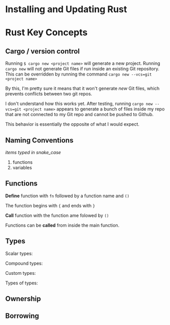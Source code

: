 # Installing and Updating Rust



# Rust Key Concepts

## Cargo / version control

Running `$ cargo new <project name>` will generate a new project. Running `cargo new` will not generate Git files if run inside an existing Git repository. This can be overridden by running the command `cargo new --vcs=git <project name>`

By this, I'm pretty sure it means that it won't generate *new* Git files, which prevents conflicts between two git repos.

I don't understand how this works yet. After testing, running `cargo new --vcs=git <project name>` appears to generate a bunch of files inside my repo that are not connected to my Git repo and cannot be pushed to Github.

This behavior is essentially the opposite of what I would expect.


## Naming Conventions

*items typed in snake_case*
1. functions
2. variables

## Functions

**Define** function with `fn` followed by a function name and `()`

The function begins with `{` and ends with `}`

**Call** function with the function ame folowed by `()`

Functions can be **called** from inside the main function.

## Types

Scalar types:

Compound types:

Custom types:

Types of types:

## Ownership

## Borrowing

##
